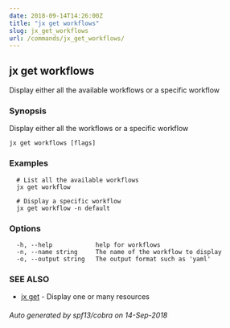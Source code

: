 ```yaml
---
date: 2018-09-14T14:26:00Z
title: "jx get workflows"
slug: jx_get_workflows
url: /commands/jx_get_workflows/
---
```

## jx get workflows

Display either all the available workflows or a specific workflow

### Synopsis

Display either all the workflows or a specific workflow

```
jx get workflows [flags]
```

### Examples

```
  # List all the available workflows
  jx get workflow
  
  # Display a specific workflow
  jx get workflow -n default
```

### Options

```
  -h, --help            help for workflows
  -n, --name string     The name of the workflow to display
  -o, --output string   The output format such as 'yaml'
```

### SEE ALSO

* [jx get](/commands/jx_get/)	 - Display one or many resources

###### Auto generated by spf13/cobra on 14-Sep-2018

